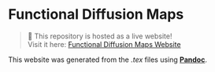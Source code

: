 # Functional Diffusion Maps

> 📢 This repository is hosted as a live website!  
> Visit it here: [Functional Diffusion Maps Website](https://eduardoterres.github.io/Functional-Diffusion-Maps/)

This website was generated from the *.tex* files using **[Pandoc](https://pandoc.org/)**.
